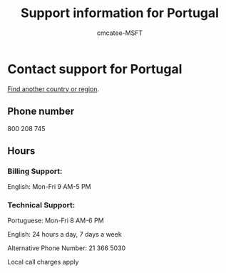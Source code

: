 ﻿---                                
title: Support information for Portugal
author: cmcatee-MSFT
f1.keywords:
- NOCSH
ms.author: cmcatee
manager: mnirkhe
audience: Admin
ms.topic: reference
ms.service: o365-administration
ms.collection: Adm_Support
localization_priority: Priority
description: Learn how to contact support for your country or region.
ROBOTS: NOINDEX, NOFOLLOW
---

# Contact support for Portugal

[Find another country or region](../contact-support-for-business-products.md).

## Phone number
800 208 745

## Hours
### Billing Support:

English: Mon-Fri 9 AM-5 PM

### Technical Support:

Portuguese: Mon-Fri 8 AM-6 PM

English: 24 hours a day, 7 days a week

Alternative Phone Number: 21 366 5030

Local call charges apply